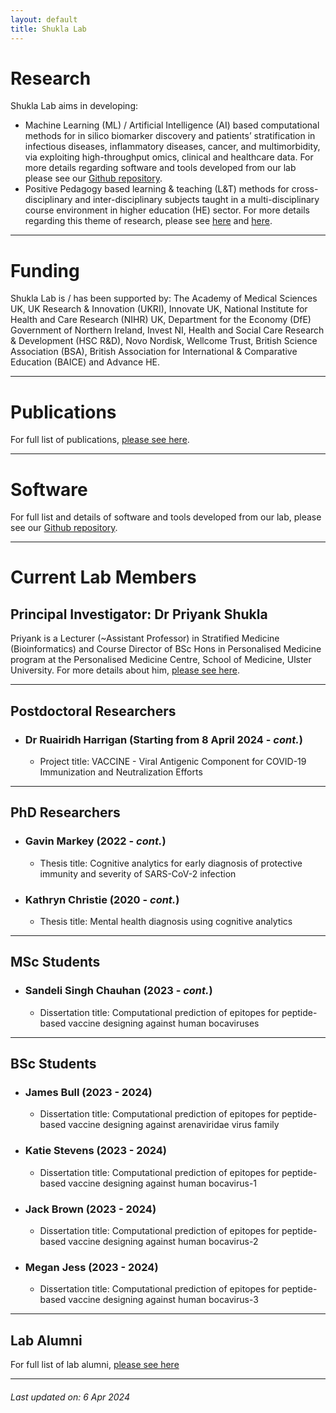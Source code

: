 ```yaml
---
layout: default
title: Shukla Lab
---
```


# Research
Shukla Lab aims in developing:
* Machine Learning (ML) / Artificial Intelligence (AI) based computational methods for in silico biomarker discovery and patients’ stratification in infectious diseases, inflammatory diseases, cancer, and multimorbidity, via exploiting high-throughput omics, clinical and healthcare data. For more details regarding software and tools developed from our lab please see our [Github repository](https://github.com/ShuklaLab).
* Positive Pedagogy based learning & teaching (L&T) methods for cross-disciplinary and inter-disciplinary subjects taught in a multi-disciplinary course environment in higher education (HE) sector. For more details regarding this theme of research, please see [here](https://www.advance-he.ac.uk/knowledge-hub/intervention-through-teaching-and-learning-practice-addressing-stress-and-anxiety) and [here](https://ciernetwork.wordpress.com/).

* * *

# Funding
Shukla Lab is / has been supported by: The Academy of Medical Sciences UK, UK Research & Innovation (UKRI), Innovate UK, National Institute for Health and Care Research (NIHR) UK, Department for the Economy (DfE) Government of Northern Ireland, Invest NI, Health and Social Care Research & Development (HSC R&D), Novo Nordisk, Wellcome Trust, British Science Association (BSA), British Association for International & Comparative Education (BAICE) and Advance HE.

* * *

# Publications
For full list of publications, [please see here](https://pure.ulster.ac.uk/en/persons/priyank-shukla/publications/).

* * *

# Software
For full list and details of software and tools developed from our lab, please see our [Github repository](https://github.com/ShuklaLab).

* * *

# Current Lab Members

## Principal Investigator: Dr Priyank Shukla
Priyank is a Lecturer (~Assistant Professor) in Stratified Medicine (Bioinformatics) and Course Director of BSc Hons in Personalised Medicine program at the Personalised Medicine Centre, School of Medicine, Ulster University. For more details about him, [please see here](https://pure.ulster.ac.uk/en/persons/priyank-shukla).

* * *

## Postdoctoral Researchers
- ### Dr Ruairidh Harrigan (Starting from 8 April 2024 - _cont._)
  - Project title: VACCINE - Viral Antigenic Component for COVID-19 Immunization and Neutralization Efforts

* * *

## PhD Researchers
- ### Gavin Markey (2022 - _cont._)
  - Thesis title: Cognitive analytics for early diagnosis of protective immunity and severity of SARS-CoV-2 infection
- ### Kathryn Christie (2020 - _cont._)
  - Thesis title: Mental health diagnosis using cognitive analytics

* * *

## MSc Students
- ### Sandeli Singh Chauhan (2023 - _cont._)
  - Dissertation title: Computational prediction of epitopes for peptide-based vaccine designing against human bocaviruses

* * *

## BSc Students
- ### James Bull (2023 - 2024)
  - Dissertation title: Computational prediction of epitopes for peptide-based vaccine designing against arenaviridae virus family
- ### Katie Stevens (2023 - 2024)
  - Dissertation title: Computational prediction of epitopes for peptide-based vaccine designing against human bocavirus-1
- ### Jack Brown (2023 - 2024)
  - Dissertation title: Computational prediction of epitopes for peptide-based vaccine designing against human bocavirus-2
- ### Megan Jess (2023 - 2024)
  - Dissertation title: Computational prediction of epitopes for peptide-based vaccine designing against human bocavirus-3

* * *

## Lab Alumni
For full list of lab alumni, [please see here](./lab_alumni.md)

* * *

###### _Last updated on: 6 Apr 2024_
